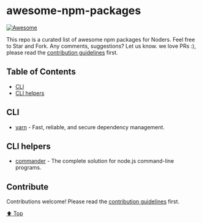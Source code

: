 # awesome-npm-packages

[![Awesome](https://cdn.rawgit.com/sindresorhus/awesome/d7305f38d29fed78fa85652e3a63e154dd8e8829/media/badge.svg)](https://github.com/sindresorhus/awesome)


This repo is a curated list of awesome npm packages for Noders. Feel free to Star and Fork. Any comments, suggestions? Let us know. we love PRs :), please read the [contribution guidelines](contributing.md) first.

## Table of Contents

- [CLI](#CLI)
- [CLI helpers](#CLI-helpers)

## CLI
- [yarn](https://github.com/yarnpkg/yarn) - Fast, reliable, and secure dependency management.

## CLI helpers

- [commander](https://github.com/tj/commander.js) - The complete solution for node.js command-line programs.

## Contribute

Contributions welcome! Please read the [contribution guidelines](contributing.md) first.

[⬆ Top](#awesome-npm-packages)
